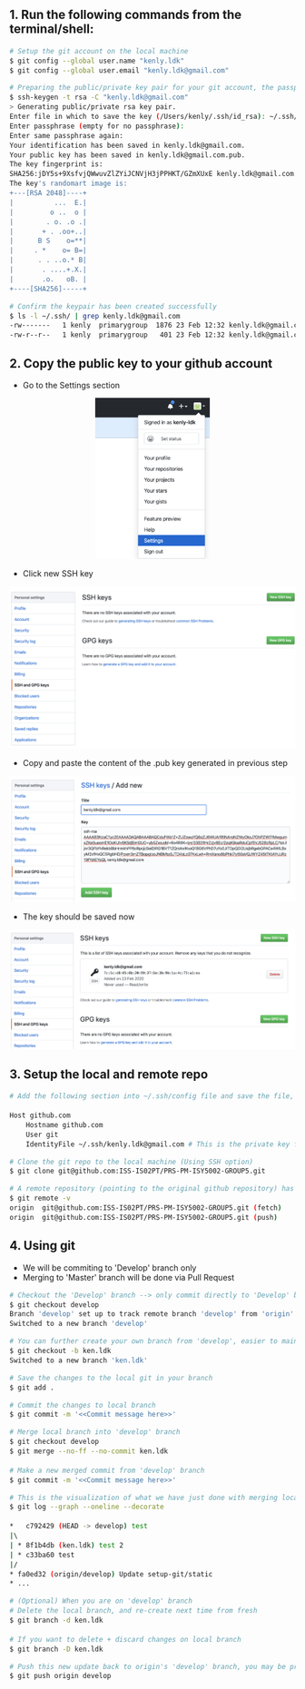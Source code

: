 ## 1. Run the following commands from the terminal/shell:

```bash
# Setup the git account on the local machine
$ git config --global user.name "kenly.ldk"
$ git config --global user.email "kenly.ldk@gmail.com"
```

```bash
# Preparing the public/private key pair for your git account, the passphrase can be empty for no passphrase
$ ssh-keygen -t rsa -C "kenly.ldk@gmail.com"
> Generating public/private rsa key pair.
Enter file in which to save the key (/Users/kenly/.ssh/id_rsa): ~/.ssh/kenly.ldk@gmail.com
Enter passphrase (empty for no passphrase): 
Enter same passphrase again: 
Your identification has been saved in kenly.ldk@gmail.com.
Your public key has been saved in kenly.ldk@gmail.com.pub.
The key fingerprint is:
SHA256:jDY5s+9XsfvjQWwuvZlZYiJCNVjH3jPPHKT/GZmXUxE kenly.ldk@gmail.com
The key's randomart image is:
+---[RSA 2048]----+
|          ...  E.|
|         o ..  o |
|        . o. .o .|
|       + . .oo+..|
|      B S    o=**|
|     . *    o= B=|
|      . . ..o.* B|
|       . ....+.X.|
|       .o.   oB. |
+----[SHA256]-----+
```

```bash
# Confirm the keypair has been created successfully
$ ls -l ~/.ssh/ | grep kenly.ldk@gmail.com
-rw-------   1 kenly  primarygroup  1876 23 Feb 12:32 kenly.ldk@gmail.com
-rw-r--r--   1 kenly  primarygroup   401 23 Feb 12:32 kenly.ldk@gmail.com.pub
```
 
## 2. Copy the public key to your github account
* Go to the Settings section

<div style="text-align: center"><img width="40%" src="static/github-sshkey-1.png"></div>

* Click new SSH key
<div style="text-align: center"><img src="static/github-sshkey-2.png"></div>

* Copy and paste the content of the .pub key generated in previous step
<div style="text-align: center"><img src="static/github-sshkey-3.png"></div>

* The key should be saved now
<div style="text-align: center"><img src="static/github-sshkey-4.png"></div>


## 3. Setup the local and remote repo
```bash
# Add the following section into ~/.ssh/config file and save the file, create the file if it doesn't exist already

Host github.com
    Hostname github.com
    User git
    IdentityFile ~/.ssh/kenly.ldk@gmail.com # This is the private key file that you created earlier
```

```bash
# Clone the git repo to the local machine (Using SSH option)
$ git clone git@github.com:ISS-IS02PT/PRS-PM-ISY5002-GROUP5.git
```

```bash
# A remote repository (pointing to the original github repository) has also been created under the name 'origin'
$ git remote -v
origin  git@github.com:ISS-IS02PT/PRS-PM-ISY5002-GROUP5.git (fetch)
origin  git@github.com:ISS-IS02PT/PRS-PM-ISY5002-GROUP5.git (push)
```

## 4. Using git
- We will be commiting to 'Develop' branch only
- Merging to 'Master' branch will be done via Pull Request

```bash
# Checkout the 'Develop' branch --> only commit directly to 'Develop' branch, and not 'Master' branch
$ git checkout develop
Branch 'develop' set up to track remote branch 'develop' from 'origin'.
Switched to a new branch 'develop'
```

```bash
# You can further create your own branch from 'develop', easier to maintain your own code base. But later on your can commit back to 'Develop' branch
$ git checkout -b ken.ldk
Switched to a new branch 'ken.ldk'
```

```bash
# Save the changes to the local git in your branch
$ git add .
```

```bash
# Commit the changes to local branch
$ git commit -m '<<Commit message here>>'
```

```bash
# Merge local branch into 'develop' branch
$ git checkout develop
$ git merge --no-ff --no-commit ken.ldk

# Make a new merged commit from 'develop' branch
$ git commit -m '<<Commit message here>>'
```

```bash
# This is the visualization of what we have just done with merging local branch using the steps above
$ git log --graph --oneline --decorate

*   c792429 (HEAD -> develop) test
|\  
| * 8f1b4db (ken.ldk) test 2
| * c33ba60 test
|/  
* fa0ed32 (origin/develop) Update setup-git/static
* ...
```

```bash
# (Optional) When you are on 'develop' branch
# Delete the local branch, and re-create next time from fresh
$ git branch -d ken.ldk

# If you want to delete + discard changes on local branch
$ git branch -D ken.ldk
```

```bash
# Push this new update back to origin's 'develop' branch, you may be prompted for the password of the ssh private key passphrase if you set it earlier
$ git push origin develop
```
